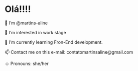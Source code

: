 <h1> Olá!!!! </h1>
<p>👋 I’m @martins-aline </p>
<p> 👀 I’m interested in  work stage </p>
<p> 🌱 I’m currently learning Fron-End development.</p>
<p> 📫 Contact me on this
e-mail: contatomartinsaline@gmail.com </p>
<p> ☺️ Pronouns: she/her </p>
